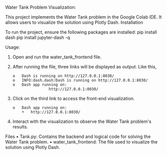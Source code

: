Water Tank Problem Visualization:

This project implements the Water Tank problem in the Google Colab IDE. It allows users to visualize the solution using Plotly Dash.
Installation

To run the project, ensure the following packages are installed:
        pip install dash
        pip install jupyter-dash -q
        
Usage:
1.	Open and run the water_tank_frontend file.
2.	After running the file, three links will be displayed as output. Like this,

        o	Dash is running on http://127.0.0.1:8030/
        o	INFO:dash.dash:Dash is running on http://127.0.0.1:8030/
        o	Dash app running on:
                        http://127.0.0.1:8030/
3.	Click on the third link to access the front-end visualization.

        o	Dash app running on:
            •	http://127.0.0.1:8030/

4.	Interact with the visualization to observe the Water Tank problem's results.

Files
•	Tank.py: Contains the backend and logical code for solving the Water Tank problem.
•	water_tank_frontend: The file used to visualize the solution using Plotly Dash.

